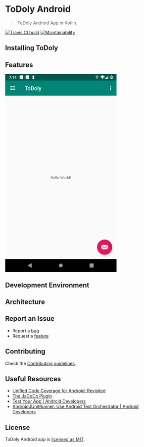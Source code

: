 # ToDoly Android

> ToDoly Android App in Kotlin.

[![Travis CI build](https://travis-ci.com/AlAskalany/todoly-android-kotlin.svg?branch=master)](https://travis-ci.com/AlAskalany/todoly-android-kotlin)
[![Maintainability](https://api.codeclimate.com/v1/badges/29d753fa54a9f65b2743/maintainability)](https://codeclimate.com/github/AlAskalany/todoly-android-kotlin/maintainability)

## Installing ToDoly

## Features

<div>
  <img align="center" src="/misc/ToDoly_screenshot.png" alt="ToDoly App Screenshot" height="640" width="360">
</div>

## Development Environment

## Architecture

## Report an Issue

- Report a [bug](https://github.com/AlAskalany/todoly-android-kotlin/issues/new?template=bug_report.md)
- Request a [feature](https://github.com/AlAskalany/todoly-android-kotlin/issues/new?template=feature_request.md)

## Contributing

Check the [Contributing guidelines](https://github.com/AlAskalany/todoly-android-kotlin/blob/master/.github/CONTRIBUTING.md).

## Useful Resources

- [Unified Code Coverage for Android: Revisited](https://proandroiddev.com/unified-code-coverage-for-android-revisited-44789c9b722f)
- [The JaCoCo Plugin](https://docs.gradle.org/current/userguide/jacoco_plugin.html#sec:configuring_the_jacoco_plugin)
- [Test Your App | Android Developers](https://developer.android.com/studio/test/)
- [AndroidJUnitRunner: Use Android Test Orchestrator | Android Developers](https://developer.android.com/training/testing/junit-runner#ato-gradle)

## License

ToDoly Android app is [licensed as MIT](https://github.com/AlAskalany/todoly-android-kotlin/blob/master/LICENSE).
